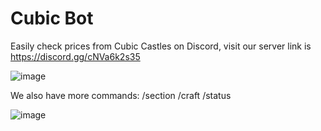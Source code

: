 # Cubic Bot
Easily check prices from Cubic Castles on Discord,
visit our server link is https://discord.gg/cNVa6k2s35

![image](https://github.com/ccprices/ccprices.github.io/assets/87068650/8d5b5c99-48a0-46f0-86a5-0cc0ba4d6f8f)

We also have more commands:
/section
/craft
/status

![image](https://github.com/ccprices/ccprices.github.io/assets/87068650/37d1fded-5a33-4acc-8dd2-1b9328f80fe8)
